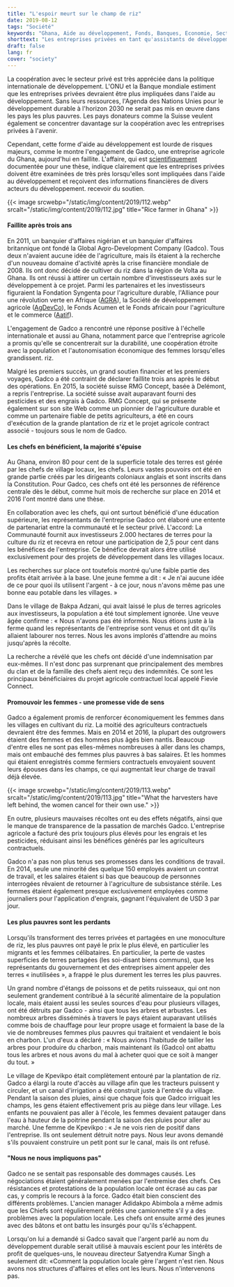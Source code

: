 ```yaml
---
title: "L'espoir meurt sur le champ de riz"
date: 2019-08-12
tags: "Société"
keywords: "Ghana, Aide au développement, Fonds, Banques, Economie, Secteur Privé, Gadco, Syngenta, AGRA, AgDevCo, Politique de Développement"
shorttext: "Les entreprises privées en tant qu'assistants de développement - cela comporte de grands risques. Étude de cas d'une entreprise agricole suisse au Ghana."
draft: false
lang: fr
cover: "society"
---
```


La coopération avec le secteur privé est très appréciée dans la politique internationale de développement. L'ONU et la Banque mondiale estiment que les entreprises privées devraient être plus impliquées dans l'aide au développement. Sans leurs ressources, l'Agenda des Nations Unies pour le développement durable à l'horizon 2030 ne serait pas mis en œuvre dans les pays les plus pauvres. Les pays donateurs comme la Suisse veulent également se concentrer davantage sur la coopération avec les entreprises privées à l'avenir.

Cependant, cette forme d'aide au développement est lourde de risques majeurs, comme le montre l'engagement de Gadco, une entreprise agricole du Ghana, aujourd'hui en faillite. L'affaire, qui est [scientifiquement](https://www.anthro.unibe.ch/ueber_uns/world_commons_week/index_ger.html "GHANA: Institutional change, gender and power relations. Case study of a ‘best practice’ large-scale land acquisition in Ghana.") documentée pour une thèse, indique clairement que les entreprises privées doivent être examinées de très près lorsqu'elles sont impliquées dans l'aide au développement et reçoivent des informations financières de divers acteurs du développement. recevoir du soutien.

{{< image srcwebp="/static/img/content/2019/112.webp" srcalt="/static/img/content/2019/112.jpg" title="Rice farmer in Ghana" >}}

#### Faillite après trois ans

En 2011, un banquier d'affaires nigérian et un banquier d'affaires britannique ont fondé la Global Agro-Development Company (Gadco). Tous deux n'avaient aucune idée de l'agriculture, mais ils étaient à la recherche d'un nouveau domaine d'activité après la crise financière mondiale de 2008. Ils ont donc décidé de cultiver du riz dans la région de Volta au Ghana. Ils ont réussi à attirer un certain nombre d'investisseurs axés sur le développement à ce projet. Parmi les partenaires et les investisseurs figuraient la Fondation Syngenta pour l'agriculture durable, l'Alliance pour une révolution verte en Afrique ([AGRA](https://en.wikipedia.org/wiki/Alliance_for_a_Green_Revolution_in_Africa "Alliance for a Green Revolution in Africa")), la Société de développement agricole ([AgDevCo](https://en.wikipedia.org/wiki/AgDevCo "AgDevCo")), le Fonds Acumen et le Fonds africain pour l'agriculture et le commerce ([Aatif](https://www.aatif.lu/home.html "Africa Agriculture and Trade Investment Fund")).

L'engagement de Gadco a rencontré une réponse positive à l'échelle internationale et aussi au Ghana, notamment parce que l'entreprise agricole a promis qu'elle se concentrerait sur la durabilité, une coopération étroite avec la population et l'autonomisation économique des femmes lorsqu'elles grandissent. riz.

Malgré les premiers succès, un grand soutien financier et les premiers voyages, Gadco a été contraint de déclarer faillite trois ans après le début des opérations. En 2015, la société suisse RMG Concept, basée à Delémont, a repris l'entreprise. La société suisse avait auparavant fourni des pesticides et des engrais à Gadco. RMG Concept, qui se présente également sur son site Web comme un pionnier de l'agriculture durable et comme un partenaire fiable de petits agriculteurs, a été en cours d'exécution de la grande plantation de riz et le projet agricole contract associé - toujours sous le nom de Gadco.

#### Les chefs en bénéficient, la majorité s'épuise

Au Ghana, environ 80 pour cent de la superficie totale des terres est gérée par les chefs de village locaux, les chefs. Leurs vastes pouvoirs ont été en grande partie créés par les dirigeants coloniaux anglais et sont inscrits dans la Constitution. Pour Gadco, ces chefs ont été les personnes de référence centrale dès le début, comme huit mois de recherche sur place en 2014 et 2016 l'ont montré dans une thèse.

En collaboration avec les chefs, qui ont surtout bénéficié d'une éducation supérieure, les représentants de l'entreprise Gadco ont élaboré une entente de partenariat entre la communauté et le secteur privé. L'accord: La Communauté fournit aux investisseurs 2.000 hectares de terres pour la culture du riz et recevra en retour une participation de 2,5 pour cent dans les bénéfices de l'entreprise. Ce bénéfice devrait alors être utilisé exclusivement pour des projets de développement dans les villages locaux.

Les recherches sur place ont toutefois montré qu'une faible partie des profits était arrivée à la base. Une jeune femme a dit : « Je n'ai aucune idée de ce pour quoi ils utilisent l'argent - à ce jour, nous n'avons même pas une bonne eau potable dans les villages. »

Dans le village de Bakpa Adzani, qui avait laissé le plus de terres agricoles aux investisseurs, la population a été tout simplement ignorée. Une veuve âgée confirme : « Nous n'avons pas été informés. Nous étions juste à la ferme quand les représentants de l'entreprise sont venus et ont dit qu'ils allaient labourer nos terres. Nous les avons implorés d'attendre au moins jusqu'après la récolte.

La recherche a révélé que les chefs ont décidé d'une indemnisation par eux-mêmes. Il n'est donc pas surprenant que principalement des membres du clan et de la famille des chefs aient reçu des indemnités. Ce sont les principaux bénéficiaires du projet agricole contractuel local appelé Fievie Connect.

#### Promouvoir les femmes - une promesse vide de sens

Gadco a également promis de renforcer économiquement les femmes dans les villages en cultivant du riz. La moitié des agriculteurs contractuels devraient être des femmes. Mais en 2014 et 2016, la plupart des outgrowers étaient des femmes et des hommes plus âgés bien nantis. Beaucoup d'entre elles ne sont pas elles-mêmes nombreuses à aller dans les champs, mais ont embauché des femmes plus pauvres à bas salaires. Et les hommes qui étaient enregistrés comme fermiers contractuels envoyaient souvent leurs épouses dans les champs, ce qui augmentait leur charge de travail déjà élevée.

{{< image srcwebp="/static/img/content/2019/113.webp" srcalt="/static/img/content/2019/113.jpg" title="What the harvesters have left behind, the women cancel for their own use." >}}

En outre, plusieurs mauvaises récoltes ont eu des effets négatifs, ainsi que le manque de transparence de la passation de marchés Gadco. L'entreprise agricole a facturé des prix toujours plus élevés pour les engrais et les pesticides, réduisant ainsi les bénéfices générés par les agriculteurs contractuels. 

Gadco n'a pas non plus tenus ses promesses dans les conditions de travail. En 2014, seule une minorité des quelque 150 employés avaient un contrat de travail, et les salaires étaient si bas que beaucoup de personnes interrogées rêvaient de retourner à l'agriculture de subsistance stérile. Les femmes étaient également presque exclusivement employées comme journaliers pour l'application d'engrais, gagnant l'équivalent de USD 3 par jour.

#### Les plus pauvres sont les perdants

Lorsqu'ils transforment des terres privées et partagées en une monoculture de riz, les plus pauvres ont payé le prix le plus élevé, en particulier les migrants et les femmes célibataires. En particulier, la perte de vastes superficies de terres partagées (les soi-disant biens communs), que les représentants du gouvernement et des entreprises aiment appeler des terres « inutilisées », a frappé le plus durement les terres les plus pauvres.

Un grand nombre d'étangs de poissons et de petits ruisseaux, qui ont non seulement grandement contribué à la sécurité alimentaire de la population locale, mais étaient aussi les seules sources d'eau pour plusieurs villages, ont été détruits par Gadco - ainsi que tous les arbres et arbustes. Les nombreux arbres disséminés à travers le pays étaient auparavant utilisés comme bois de chauffage pour leur propre usage et formaient la base de la vie de nombreuses femmes plus pauvres qui traitaient et vendaient le bois en charbon. L'un d'eux a déclaré : « Nous avions l'habitude de tailler les arbres pour produire du charbon, mais maintenant ils (Gadco) ont abattu tous les arbres et nous avons du mal à acheter quoi que ce soit à manger du tout. »

Le village de Kpevikpo était complètement entouré par la plantation de riz. Gadco a élargi la route d'accès au village afin que les tracteurs puissent y circuler, et un canal d'irrigation a été construit juste à l'entrée du village. Pendant la saison des pluies, ainsi que chaque fois que Gadco irriguait les champs, les gens étaient effectivement pris au piège dans leur village. Les enfants ne pouvaient pas aller à l'école, les femmes devaient patauger dans l'eau à hauteur de la poitrine pendant la saison des pluies pour aller au marché. Une femme de Kpevikpo : « Je ne vois rien de positif dans l'entreprise. Ils ont seulement détruit notre pays. Nous leur avons demandé s'ils pouvaient construire un petit pont sur le canal, mais ils ont refusé.

#### "Nous ne nous impliquons pas"

Gadco ne se sentait pas responsable des dommages causés. Les négociations étaient généralement menées par l'entremise des chefs. Ces résistances et protestations de la population locale ont écrasé au cas par cas, y compris le recours à la force. Gadco était bien conscient des différents problèmes. L'ancien manager Adidakpo Abimbola a même admis que les Chiefs sont régulièrement prêtés une camionnette s'il y a des problèmes avec la population locale. Les chefs ont ensuite armé des jeunes avec des bâtons et ont battu les insurgés pour qu'ils s'échappent.

Lorsqu'on lui a demandé si Gadco savait que l'argent parlé au nom du développement durable serait utilisé à mauvais escient pour les intérêts de profit de quelques-uns, le nouveau directeur Satyendra Kumar Singh a seulement dit: «Comment la population locale gère l'argent n'est rien. Nous avons nos structures d'affaires et elles ont les leurs. Nous n'intervenons pas.
